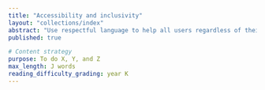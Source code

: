 ```yaml
---
title: "Accessibility and inclusivity"
layout: "collections/index"
abstract: "Use respectful language to help all users regardless of their origin and ability."
published: true

# Content strategy
purpose: To do X, Y, and Z
max_length: J words
reading_difficulty_grading: year K
---
```

